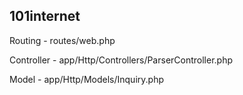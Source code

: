 ## 101internet

Routing - routes/web.php

Controller - app/Http/Controllers/ParserController.php

Model - app/Http/Models/Inquiry.php
